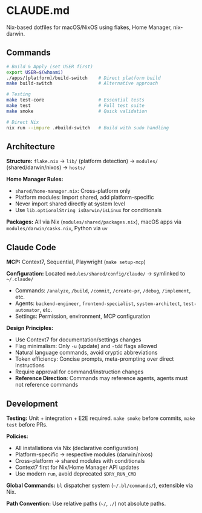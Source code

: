 # CLAUDE.md

Nix-based dotfiles for macOS/NixOS using flakes, Home Manager, nix-darwin.

## Commands

```bash
# Build & Apply (set USER first)
export USER=$(whoami)
./apps/[platform]/build-switch    # Direct platform build
make build-switch                 # Alternative approach

# Testing
make test-core                    # Essential tests  
make test                         # Full test suite
make smoke                        # Quick validation

# Direct Nix
nix run --impure .#build-switch   # Build with sudo handling
```

## Architecture

**Structure:** `flake.nix` → `lib/` (platform detection) → `modules/` (shared/darwin/nixos) → `hosts/`

**Home Manager Rules:**

- `shared/home-manager.nix`: Cross-platform only
- Platform modules: Import shared, add platform-specific
- Never import shared directly at system level
- Use `lib.optionalString isDarwin/isLinux` for conditionals

**Packages:** All via Nix (`modules/shared/packages.nix`), macOS apps via `modules/darwin/casks.nix`, Python via `uv`

## Claude Code

**MCP:** Context7, Sequential, Playwright (`make setup-mcp`)

**Configuration:** Located `modules/shared/config/claude/` → symlinked to `~/.claude/`

- Commands: `/analyze`, `/build`, `/commit`, `/create-pr`, `/debug`, `/implement`, etc.
- Agents: `backend-engineer`, `frontend-specialist`, `system-architect`, `test-automator`, etc.
- Settings: Permission, environment, MCP configuration

**Design Principles:**

- Use Context7 for documentation/settings changes
- Flag minimalism: Only `-u` (update) and `-tdd` flags allowed
- Natural language commands, avoid cryptic abbreviations
- Token efficiency: Concise prompts, meta-prompting over direct instructions
- Require approval for command/instruction changes
- **Reference Direction**: Commands may reference agents, agents must not reference commands

## Development

**Testing:** Unit + integration + E2E required. `make smoke` before commits, `make test` before PRs.

**Policies:**

- All installations via Nix (declarative configuration)
- Platform-specific → respective modules (darwin/nixos)  
- Cross-platform → shared modules with conditionals
- Context7 first for Nix/Home Manager API updates
- Use modern `run`, avoid deprecated `$DRY_RUN_CMD`

**Global Commands:** `bl` dispatcher system (`~/.bl/commands/`), extensible via Nix.

**Path Convention:** Use relative paths (`~/`, `./`) not absolute paths.

